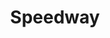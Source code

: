 ---
title: "Speedway"
url: /grand-rapids/speedway-plainfield-avenue-northeast/
shop: convenience
---